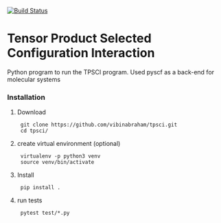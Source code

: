 [![Build Status](https://travis-ci.com/vibinabraham/tpsci.svg?token=xQgyGGx6x2UXYitmpAwa&branch=master)](https://travis-ci.com/vibinabraham/tpsci)

# Tensor Product Selected Configuration Interaction
Python program to run the TPSCI program.
Used pyscf as a back-end for molecular systems

### Installation
1. Download
    
        git clone https://github.com/vibinabraham/tpsci.git
        cd tpsci/

2. create virtual environment (optional)
         
        virtualenv -p python3 venv
        source venv/bin/activate

3. Install

        pip install .

4. run tests
    
        pytest test/*.py
